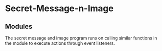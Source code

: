 # Secret-Message-n-Image
## Modules
The secret message and image program runs on calling similar functions in the module to execute actions through event listeners.  

